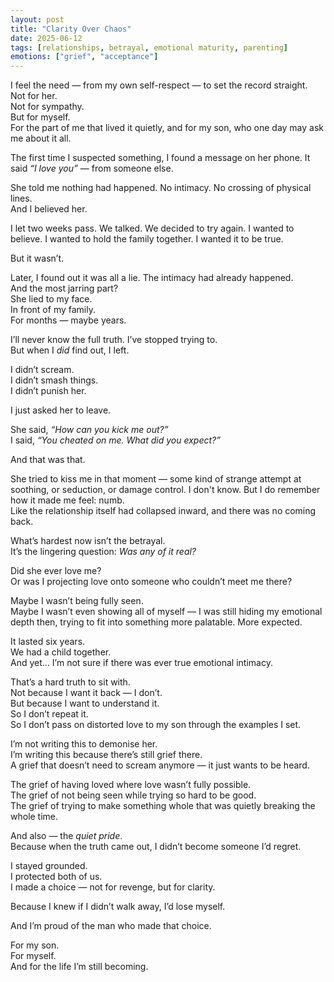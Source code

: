 ```yaml
---
layout: post
title: "Clarity Over Chaos"
date: 2025-06-12
tags: [relationships, betrayal, emotional maturity, parenting]
emotions: ["grief", "acceptance"]
---
```


I feel the need — from my own self-respect — to set the record straight.  
Not for her.  
Not for sympathy.  
But for myself.  
For the part of me that lived it quietly, and for my son, who one day may ask me about it all.

The first time I suspected something, I found a message on her phone. It said *“I love you”* — from someone else.

She told me nothing had happened. No intimacy. No crossing of physical lines.  
And I believed her.

I let two weeks pass. We talked. We decided to try again. I wanted to believe. I wanted to hold the family together. I wanted it to be true.

But it wasn’t.

Later, I found out it was all a lie. The intimacy had already happened.  
And the most jarring part?  
She lied to my face.  
In front of my family.  
For months — maybe years.

I’ll never know the full truth. I’ve stopped trying to.  
But when I *did* find out, I left.

I didn’t scream.  
I didn’t smash things.  
I didn’t punish her.  

I just asked her to leave.

She said, *“How can you kick me out?”*  
I said, *“You cheated on me. What did you expect?”*

And that was that.

She tried to kiss me in that moment — some kind of strange attempt at soothing, or seduction, or damage control. I don't know. But I do remember how it made me feel: numb.  
Like the relationship itself had collapsed inward, and there was no coming back.

What’s hardest now isn’t the betrayal.  
It’s the lingering question: *Was any of it real?*

Did she ever love me?  
Or was I projecting love onto someone who couldn’t meet me there?

Maybe I wasn’t being fully seen.  
Maybe I wasn’t even showing all of myself — I was still hiding my emotional depth then, trying to fit into something more palatable. More expected.

It lasted six years.  
We had a child together.  
And yet… I’m not sure if there was ever true emotional intimacy.

That’s a hard truth to sit with.  
Not because I want it back — I don’t.  
But because I want to understand it.  
So I don’t repeat it.  
So I don’t pass on distorted love to my son through the examples I set.

I’m not writing this to demonise her.  
I’m writing this because there’s still grief there.  
A grief that doesn’t need to scream anymore — it just wants to be heard.

The grief of having loved where love wasn’t fully possible.  
The grief of not being seen while trying so hard to be good.  
The grief of trying to make something whole that was quietly breaking the whole time.

And also — the *quiet pride*.  
Because when the truth came out, I didn’t become someone I’d regret.

I stayed grounded.  
I protected both of us.  
I made a choice — not for revenge, but for clarity.

Because I knew if I didn’t walk away, I’d lose myself.

And I’m proud of the man who made that choice.

For my son.  
For myself.  
And for the life I’m still becoming.
